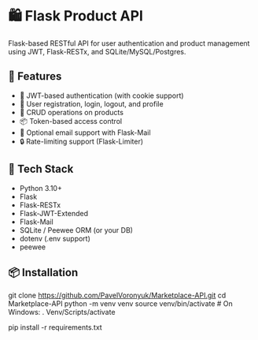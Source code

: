 # 🛍️ Flask Product API

Flask-based RESTful API for user authentication and product management using JWT, Flask-RESTx, and SQLite/MySQL/Postgres.

## 🚀 Features

- 🔐 JWT-based authentication (with cookie support)
- 👤 User registration, login, logout, and profile
- 🛒 CRUD operations on products
- 📦 Token-based access control
- 📧 Optional email support with Flask-Mail
- 🔒 Rate-limiting support (Flask-Limiter)

## 🧱 Tech Stack

- Python 3.10+
- Flask
- Flask-RESTx
- Flask-JWT-Extended
- Flask-Mail
- SQLite / Peewee ORM (or your DB)
- dotenv (.env support)
- peewee
## 📦 Installation


git clone https://github.com/PavelVoronyuk/Marketplace-API.git
cd Marketplace-API
python -m venv venv
source venv/bin/activate  # On Windows: . Venv/Scripts/activate

pip install -r requirements.txt
